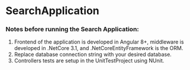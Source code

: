 # SearchApplication

### Notes before running the Search Application:

  1. Frontend of the application is developed in Angular 8+, middleware is developed in .NetCore 3.1, and .NetCoreEntityFramework is the ORM.
  2. Replace database connection string with your desired database.
  3. Controllers tests are setup in the UnitTestProject using NUnit.
  
